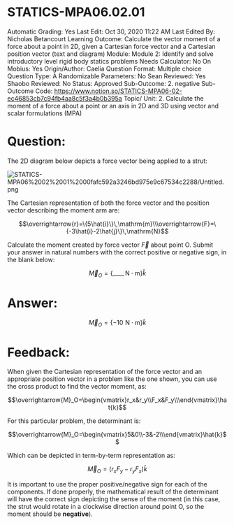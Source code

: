 # STATICS-MPA06.02.01

Automatic Grading: Yes
Last Edit: Oct 30, 2020 11:22 AM
Last Edited By: Nicholas Betancourt
Learning Outcome: Calculate the vector moment of a force about a point in 2D, given a Cartesian force vector and a Cartesian position vector (text and diagram)
Module: Module 2: Identify and solve introductory level rigid body statics problems
Needs Calculator: No
On Mobius: Yes
Origin/Author: Caelia
Question Format: Multiple choice
Question Type: A
Randomizable Parameters: No
Sean Reviewed: Yes
Shaobo Reviewed: No
Status: Approved
Sub-Outcome: 2. negative
Sub-Outcome Code: https://www.notion.so/STATICS-MPA06-02-ec46853cb7c94fb4aa8c5f3a4b0b395a
Topic/ Unit: 2. Calculate the moment of a force about a point or an axis in 2D and 3D using vector and scalar formulations (MPA)

# Question:

The 2D diagram below depicts a force vector being applied to a strut:

![STATICS-MPA06%2002%2001%2000fafc592a3246bd975e9c67534c2288/Untitled.png](STATICS-MPA06%2002%2001%2000fafc592a3246bd975e9c67534c2288/Untitled.png)

The Cartesian representation of both the force vector and the position vector describing the moment arm are:

$$\overrightarrow{r}=\{5\hat{i}\}\,\mathrm{m}\\\overrightarrow{F}=\{-3\hat{i}-2\hat{j}\}\,\mathrm{N}$$

Calculate the moment created by force vector $\overrightarrow{F}$ about point O.  Submit your answer in natural numbers with the correct positive or negative sign, in the blank below:

$$\overrightarrow{M}_O = \{\_\_\_\_\,\mathrm{N \cdot m}\}\hat{k}$$

# Answer:

$$\overrightarrow{M}_O = \{-10\,\,\mathrm{N \cdot m}\}\hat{k}$$

# Feedback:

When given the Cartesian representation of the force vector and an appropriate position vector in a problem like the one shown, you can use the cross product to find the vector moment, as:

$$\overrightarrow{M}_O=\begin{vmatrix}r_x&r_y\\F_x&F_y\\\end{vmatrix}\hat{k}$$

For this particular problem, the determinant is:

$$\overrightarrow{M}_O=\begin{vmatrix}5&0\\-3&-2\\\end{vmatrix}\hat{k}$$

Which can be depicted in term-by-term representation as:

$$\overrightarrow{M}_O=(r_xF_y-r_yF_x)\hat{k}$$

It is important to use the proper positive/negative sign for each of the components. If done properly, the mathematical result of the determinant will have the correct sign depicting the sense of the moment (in this case, the strut would rotate in a clockwise direction around point O, so the moment should be **negative**).